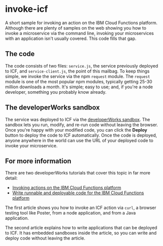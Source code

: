 # invoke-icf
A short sample for invoking an action on the IBM Cloud Functions platform.
Although there are plenty of samples on the web showing you how to invoke
a microservice via the command line, invoking your microservices with
an application isn't usually covered. This code fills that gap.

## The code
The code consists of two files: `service.js`, the service previously
deployed to ICF, and `service-client.js`, the point of this mailbag.
To keep things simple, we invoke the service via the npm `request` module. The `request` module
is one of the most popular npm modules, typically getting 25-30 million downloads a month.
It's simple; easy to use; and, if you're a node developer, something you probably know already.

## The developerWorks sandbox
The service was deployed to ICF via the
[developerWorks sandbox](https://developer.ibm.com/sandbox/index.html).
The sandbox
lets you run, modify, and re-run code without leaving the browser. Once
you're happy with your modified code, you can click the **Deploy** button to
deploy the code to ICF automatically. Once the code is deployed, anyone anywhere in the world
can use the URL of your deployed code to invoke your microservice. 

## For more information
There are two developerWorks tutorials that cover this topic in far more
detail:

* [Invoking actions on the IBM Cloud Functions platform](https://www.ibm.com/developerworks/library/wa-invoke-openwhisk-action/index.html)
* [Write runnable and deployable code for the IBM Cloud Functions platform](https://www.ibm.com/developerworks/library/wa-write-deployable-code-for-openwhisk/index.html)

The first article shows you how to invoke an ICF action via `curl`, a
browser testing tool like Poster, from a node application, and from a Java
application.

The second article explains how to write applications that can be deployed
to ICF. It has embedded sandboxes inside the article, so you can write and
deploy code without leaving the article.
